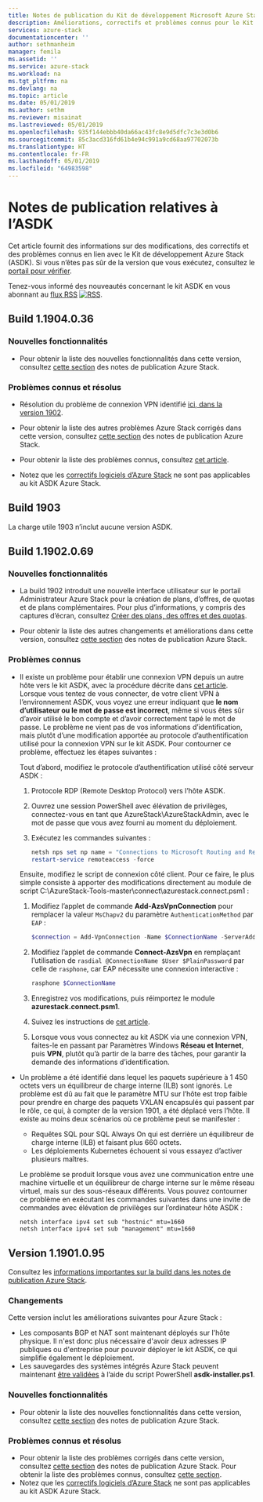 ```yaml
---
title: Notes de publication du Kit de développement Microsoft Azure Stack | Microsoft Docs
description: Améliorations, correctifs et problèmes connus pour le Kit de développement Azure Stack.
services: azure-stack
documentationcenter: ''
author: sethmanheim
manager: femila
ms.assetid: ''
ms.service: azure-stack
ms.workload: na
ms.tgt_pltfrm: na
ms.devlang: na
ms.topic: article
ms.date: 05/01/2019
ms.author: sethm
ms.reviewer: misainat
ms.lastreviewed: 05/01/2019
ms.openlocfilehash: 935f144ebbb40da66ac43fc8e9d5dfc7c3e3d0b6
ms.sourcegitcommit: 85c3acd316fd61b4e94c991a9cd68aa97702073b
ms.translationtype: HT
ms.contentlocale: fr-FR
ms.lasthandoff: 05/01/2019
ms.locfileid: "64983598"
---
```

# <a name="asdk-release-notes"></a>Notes de publication relatives à l’ASDK

Cet article fournit des informations sur des modifications, des correctifs et des problèmes connus en lien avec le Kit de développement Azure Stack (ASDK). Si vous n’êtes pas sûr de la version que vous exécutez, consultez le [portail pour vérifier](../operator/azure-stack-updates.md#determine-the-current-version).

Tenez-vous informé des nouveautés concernant le kit ASDK en vous abonnant au [flux RSS](https://docs.microsoft.com/api/search/rss?search=Azure+Stack+Development+Kit+release+notes&locale=en-us#) [![RSS](./media/asdk-release-notes/feed-icon-14x14.png)](https://docs.microsoft.com/api/search/rss?search=Azure+Stack+Development+Kit+release+notes&locale=en-us#).

## <a name="build-11904036"></a>Build 1.1904.0.36

<!-- ### Changes -->

### <a name="new-features"></a>Nouvelles fonctionnalités

- Pour obtenir la liste des nouvelles fonctionnalités dans cette version, consultez [cette section](../operator/azure-stack-release-notes-1904.md#whats-in-this-update) des notes de publication Azure Stack.

### <a name="fixed-and-known-issues"></a>Problèmes connus et résolus

- Résolution du problème de connexion VPN identifié [ici, dans la version 1902](#known-issues).

- Pour obtenir la liste des autres problèmes Azure Stack corrigés dans cette version, consultez [cette section](../operator/azure-stack-release-notes-1904.md#fixes) des notes de publication Azure Stack.
- Pour obtenir la liste des problèmes connus, consultez [cet article](../operator/azure-stack-release-notes-known-issues-1904.md).
- Notez que les [correctifs logiciels d’Azure Stack](../operator/azure-stack-release-notes-1904.md#hotfixes) ne sont pas applicables au kit ASDK Azure Stack.

## <a name="build-1903"></a>Build 1903

La charge utile 1903 n’inclut aucune version ASDK.

## <a name="build-11902069"></a>Build 1.1902.0.69

### <a name="new-features"></a>Nouvelles fonctionnalités

- La build 1902 introduit une nouvelle interface utilisateur sur le portail Administrateur Azure Stack pour la création de plans, d’offres, de quotas et de plans complémentaires. Pour plus d’informations, y compris des captures d’écran, consultez [Créer des plans, des offres et des quotas](../operator/azure-stack-create-plan.md).

- Pour obtenir la liste des autres changements et améliorations dans cette version, consultez [cette section](../operator/azure-stack-update-1902.md#improvements) des notes de publication Azure Stack.

<!-- ### New features

- For a list of new features in this release, see [this section](../operator/azure-stack-update-1902.md#new-features) of the Azure Stack release notes.

### Fixed and known issues

- For a list of issues fixed in this release, see [this section](../operator/azure-stack-update-1902.md#fixed-issues) of the Azure Stack release notes. For a list of known issues, see [this section](../operator/azure-stack-update-1902.md#known-issues-post-installation).
- Note that [available Azure Stack hotfixes](../operator/azure-stack-update-1902.md#azure-stack-hotfixes) are not applicable to the Azure Stack ASDK. -->

### <a name="known-issues"></a>Problèmes connus

- Il existe un problème pour établir une connexion VPN depuis un autre hôte vers le kit ASDK, avec la procédure décrite dans [cet article](asdk-connect.md). Lorsque vous tentez de vous connecter, de votre client VPN à l’environnement ASDK, vous voyez une erreur indiquant que **le nom d’utilisateur ou le mot de passe est incorrect**, même si vous êtes sûr d’avoir utilisé le bon compte et d’avoir correctement tapé le mot de passe. Le problème ne vient pas de vos informations d’identification, mais plutôt d’une modification apportée au protocole d’authentification utilisé pour la connexion VPN sur le kit ASDK. Pour contourner ce problème, effectuez les étapes suivantes :

   Tout d’abord, modifiez le protocole d’authentification utilisé côté serveur ASDK :

   1. Protocole RDP (Remote Desktop Protocol) vers l’hôte ASDK.
   2. Ouvrez une session PowerShell avec élévation de privilèges, connectez-vous en tant que AzureStack\AzureStackAdmin, avec le mot de passe que vous avez fourni au moment du déploiement.
   3. Exécutez les commandes suivantes :

      ```powershell
      netsh nps set np name = "Connections to Microsoft Routing and Remote Access server" profileid = "0x100a" profiledata = "1A000000000000000000000000000000" profileid = "0x1009" profiledata = "0x5"
      restart-service remoteaccess -force
      ```

   Ensuite, modifiez le script de connexion côté client. Pour ce faire, le plus simple consiste à apporter des modifications directement au module de script C:\AzureStack-Tools-master\connect\azurestack.connect.psm1 :

   1. Modifiez l’applet de commande **Add-AzsVpnConnection** pour remplacer la valeur `MsChapv2` du paramètre `AuthenticationMethod` par `EAP` :

      ```powershell
      $connection = Add-VpnConnection -Name $ConnectionName -ServerAddress $ServerAddress -TunnelType L2tp -EncryptionLevel Required -AuthenticationMethod Eap -L2tpPsk $PlainPassword -Force -RememberCredential -PassThru -SplitTunneling
      ```

   2. Modifiez l’applet de commande **Connect-AzsVpn** en remplaçant l’utilisation de `rasdial @ConnectionName $User $PlainPassword` par celle de `rasphone`, car EAP nécessite une connexion interactive :

      ```powershell
      rasphone $ConnectionName
      ```

   3. Enregistrez vos modifications, puis réimportez le module **azurestack.connect.psm1**.
   4. Suivez les instructions de [cet article](asdk-connect.md#set-up-vpn-connectivity).
   5. Lorsque vous vous connectez au kit ASDK via une connexion VPN, faites-le en passant par Paramètres Windows **Réseau et Internet**, puis **VPN**, plutôt qu’à partir de la barre des tâches, pour garantir la demande des informations d’identification.

- Un problème a été identifié dans lequel les paquets supérieure à 1 450 octets vers un équilibreur de charge interne (ILB) sont ignorés. Le problème est dû au fait que le paramètre MTU sur l’hôte est trop faible pour prendre en charge des paquets VXLAN encapsulés qui passent par le rôle, ce qui, à compter de la version 1901, a été déplacé vers l’hôte. Il existe au moins deux scénarios où ce problème peut se manifester :

  - Requêtes SQL pour SQL Always On qui est derrière un équilibreur de charge interne (ILB) et faisant plus 660 octets.
  - Les déploiements Kubernetes échouent si vous essayez d’activer plusieurs maîtres.  

  Le problème se produit lorsque vous avez une communication entre une machine virtuelle et un équilibreur de charge interne sur le même réseau virtuel, mais sur des sous-réseaux différents. Vous pouvez contourner ce problème en exécutant les commandes suivantes dans une invite de commandes avec élévation de privilèges sur l’ordinateur hôte ASDK :

  ```shell
  netsh interface ipv4 set sub "hostnic" mtu=1660
  netsh interface ipv4 set sub "management" mtu=1660
  ```

## <a name="build-11901095"></a>Version 1.1901.0.95

Consultez les [informations importantes sur la build dans les notes de publication Azure Stack](../operator/azure-stack-update-1901.md#build-reference).

### <a name="changes"></a>Changements

Cette version inclut les améliorations suivantes pour Azure Stack :

- Les composants BGP et NAT sont maintenant déployés sur l'hôte physique. Il n'est donc plus nécessaire d'avoir deux adresses IP publiques ou d'entreprise pour pouvoir déployer le kit ASDK, ce qui simplifie également le déploiement.
- Les sauvegardes des systèmes intégrés Azure Stack peuvent maintenant [être validées](asdk-validate-backup.md) à l’aide du script PowerShell **asdk-installer.ps1**.

### <a name="new-features"></a>Nouvelles fonctionnalités

- Pour obtenir la liste des nouvelles fonctionnalités dans cette version, consultez [cette section](../operator/azure-stack-update-1901.md#new-features) des notes de publication Azure Stack.

### <a name="fixed-and-known-issues"></a>Problèmes connus et résolus

- Pour obtenir la liste des problèmes corrigés dans cette version, consultez [cette section](../operator/azure-stack-update-1901.md#fixed-issues) des notes de publication Azure Stack. Pour obtenir la liste des problèmes connus, consultez [cette section](../operator/azure-stack-update-1901.md#known-issues-post-installation).
- Notez que les [correctifs logiciels d’Azure Stack](../operator/azure-stack-update-1901.md#azure-stack-hotfixes) ne sont pas applicables au kit ASDK Azure Stack.
